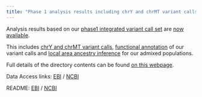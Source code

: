 ```yaml
---
title: "Phase 1 analysis results including chrY and chrMT variant calls"
---
```


Analysis results based on our [phase1 integrated variant call set](ftp://ftp.1000genomes.ebi.ac.uk/vol1/ftp/phase1/analysis_results/integrated_call_sets/) are [now available](ftp://ftp.1000genomes.ebi.ac.uk/vol1/ftp/phase1/analysis_results/).

This includes [chrY and chrMT variant calls](http://ftp.1000genomes.ebi.ac.uk/vol1/ftp/phase1/analysis_results/integrated_call_sets/), [functional annotation](http://ftp.1000genomes.ebi.ac.uk/vol1/ftp/phase1/analysis_results/functional_annotation/) of our variant calls and [local area ancestry inference](ftp://ftp.1000genomes.ebi.ac.uk/vol1/ftp/phase1/analysis_results/ancestry_deconvolution/) for our admixed populations.

Full details of the directory contents can be found [on this webpage](/phase1-analysis-results-directory).

Data Access links: [EBI](ftp://ftp.1000genomes.ebi.ac.uk/vol1/ftp/phase1/analysis_results/) / [NCBI](ftp://ftp-trace.ncbi.nih.gov/1000genomes/ftp/phase1/analysis_results/)

README: [EBI](ftp://ftp.1000genomes.ebi.ac.uk/vol1/ftp/phase1/analysis_results/README_20120614_phase1_analysis_sets) / [NCBI ](ftp://ftp-trace.ncbi.nih.gov/1000genomes/ftp/phase1/analysis_results/README_20120614_phase1_analysis_sets)
